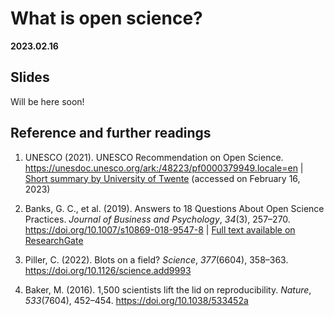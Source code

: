 # What is open science?

**2023.02.16**

## Slides

Will be here soon!

## Reference and further readings

1. UNESCO (2021). UNESCO Recommendation on Open Science. https://unesdoc.unesco.org/ark:/48223/pf0000379949.locale=en | [Short summary by University of Twente](https://www.openscience-twente.com/open-science/) (accessed on February 16, 2023)

2. Banks, G. C., et al. (2019). Answers to 18 Questions About Open Science Practices. *Journal of Business and Psychology*, *34*(3), 257–270. https://doi.org/10.1007/s10869-018-9547-8 | [Full text available on ResearchGate](https://www.researchgate.net/publication/325327886_Answers_to_18_Questions_About_Open_Science_Practices)

3. Piller, C. (2022). Blots on a field? *Science*, *377*(6604), 358–363. https://doi.org/10.1126/science.add9993

4. Baker, M. (2016). 1,500 scientists lift the lid on reproducibility. *Nature*, *533*(7604), 452–454. https://doi.org/10.1038/533452a